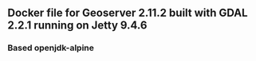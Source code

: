 ## Docker file for Geoserver 2.11.2 built with GDAL 2.2.1 running on Jetty 9.4.6
### Based openjdk-alpine
